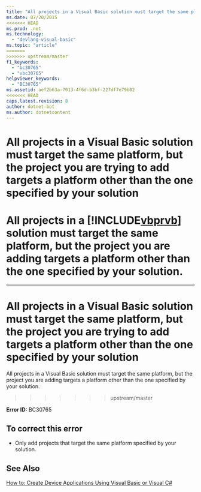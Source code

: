 ```yaml
---
title: "All projects in a Visual Basic solution must target the same platform, but the project you are trying to add targets a platform other than the one specified by your solution"
ms.date: 07/20/2015
<<<<<<< HEAD
ms.prod: .net
ms.technology: 
  - "devlang-visual-basic"
ms.topic: "article"
=======
>>>>>>> upstream/master
f1_keywords: 
  - "bc30765"
  - "vbc30765"
helpviewer_keywords: 
  - "BC30765"
ms.assetid: aef2b63a-7013-4f6d-b3bf-227df7e79b02
<<<<<<< HEAD
caps.latest.revision: 8
author: dotnet-bot
ms.author: dotnetcontent
---
```

# All projects in a Visual Basic solution must target the same platform, but the project you are trying to add targets a platform other than the one specified by your solution
All projects in a [!INCLUDE[vbprvb](~/includes/vbprvb-md.md)] solution must target the same platform, but the project you are adding targets a platform other than the one specified by your solution.  
=======
---
# All projects in a Visual Basic solution must target the same platform, but the project you are trying to add targets a platform other than the one specified by your solution
All projects in a Visual Basic solution must target the same platform, but the project you are adding targets a platform other than the one specified by your solution.  
>>>>>>> upstream/master
  
 **Error ID:** BC30765  
  
## To correct this error  
  
-   Only add projects that target the same platform specified by your solution.  
  
## See Also  
 [How to: Create Device Applications Using Visual Basic or Visual C#](http://msdn.microsoft.com/library/ec9c03e9-930d-4caa-ab23-4e33465a4ad0)
